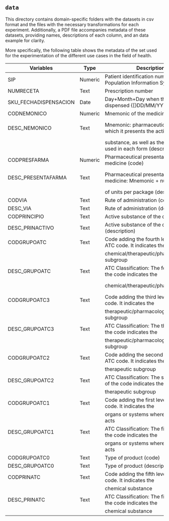 ## `data`
This directory contains domain-specific folders with the datasets in csv format and the files with the necessary transformations for each experiment. Additionally, a PDF file accompanies metadata of these datasets, providing names, descriptions of each column, and an data example for clarity.

More specifically, the following table shows the metadata of the set used for the experimentation of the different use cases in the field of health.

| Variables             | Type    | Description                                                        | Data example                        |
|-----------------------|---------|--------------------------------------------------------------------|-------------------------------------|
| SIP                   | Numeric | Patient identification number in the Population Information System | 7                                   |
| NUMRECETA             | Text    | Prescription number                                                | EP2521914794                        |
| SKU_FECHADISPENSACION | Date    | Day+Month+Day when the drug was dispensed {[}DD/MM/YYYY{]}         | 23/10/2018                          |
| CODNEMONICO           | Numeric | Mnemonic of the medicine (code)                                    | 1614.0                              |
| DESC_NEMONICO         | Text    | Mnemonic: pharmaceutical form in which it presents the active      | SIMVASTATINA COMPRIMIDOS 40 MG      |
|                       |         | substance, as well as the amount used in each form (description)   |                                     |
| CODPRESFARMA          | Numeric | Pharmaceutical presentation of the medicine (code)                 | 2771.0                              |
| DESC_PRESENTAFARMA    | Text    | Pharmaceutical presentation of the medicine: Mnemonic + number     | SIMVASTATINA 40 MG / 28 COMPRIMIDOS |
|                       |         | of units per package (description)                                 |                                     |
| CODVIA                | Text    | Rute of administration (code)                                      | B21                                 |
| DESC_VIA              | Text    | Rute of administration (description)                               | ORAL                                |
| CODPRINCIPIO          | Text    | Active substance of the drug (code)                                | 1023A                               |
| DESC_PRINACTIVO       | Text    | Active substance of the drug (description)                         | SIMVASTATINA                        |
| CODGRUPOATC           | Text    | Code adding the fourth level of the ATC code. It indicates the     | C10AA                               |
|                       |         | chemical/therapeutic/pharmacological subgroup                      |                                     |
| DESC_GRUPOATC         | Text    | ATC Classification: The fourth level of the code indicates the     | INHIBIDORES DE LA HMG-CoA           |
|                       |         | chemical/therapeutic/pharmacological                               | REDUCTASA (HIPOLIPEM.)              |
| CODGRUPOATC3          | Text    | Code adding the third level of the ATC code. It indicates the      | C10A                                |
|                       |         | therapeutic/pharmacological subgroup                               |                                     |
| DESC_GRUPOATC3        | Text    | ATC Classification: The third level of the code indicates the      | REDUCTORES DEL COLESTEROL           |
|                       |         | therapeutic/pharmacological subgroup                               | Y TRIGLICERIDOS                     |
| CODGRUPOATC2          | Text    | Code adding the second level of the ATC code. It indicates the     | C10                                 |
|                       |         | therapeutic subgroup                                               |                                     |
| DESC_GRUPOATC2        | Text    | ATC Classification: The second level of the code indicates the     | PREPARADOS HIPOLIPEMIANTES/         |
|                       |         | therapeutic subgroup                                               | ANTIATEROMATOSOS                    |
| CODGRUPOATC1          | Text    | Code adding the first level of the ATC code. It indicates the      | C                                   |
|                       |         | organs or systems where the drug acts                              |                                     |
| DESC_GRUPOATC1        | Text    | ATC Classification: The first level of the code indicates the      | APARATO CARDIOVASCULAR              |
|                       |         | organs or systems where the drug acts                              |                                     |
| CODGRUPOATC0          | Text    | Type of product (code)                                             | M                                   |
| DESC_GRUPOATC0        | Text    | Type of product (description)                                      | Medicamentos                        |
| CODPRINATC            | Text    | Code adding the fifth level of the ATC code. It indicates the      | C10AA01                             |
|                       |         | chemical substance                                                 |                                     |
| DESC_PRINATC          | Text    | ATC Classification: The fifth level of the code indicates the      | SIMVASTATINA                        |
|                       |         | chemical substance                                                 |                                     |
